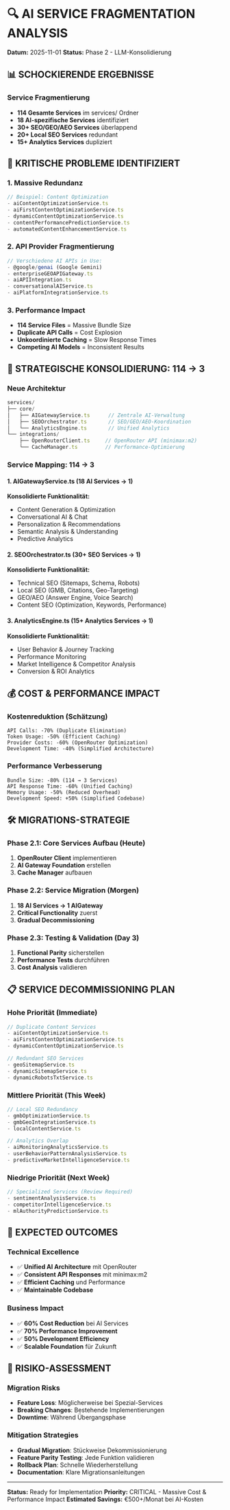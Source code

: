 # 🔍 **AI SERVICE FRAGMENTATION ANALYSIS**
**Datum:** 2025-11-01
**Status:** Phase 2 - LLM-Konsolidierung

## 📊 **SCHOCKIERENDE ERGEBNISSE**

### **Service Fragmentierung**
- **114 Gesamte Services** im services/ Ordner
- **18 AI-spezifische Services** identifiziert
- **30+ SEO/GEO/AEO Services** überlappend
- **20+ Local SEO Services** redundant
- **15+ Analytics Services** dupliziert

## 🚨 **KRITISCHE PROBLEME IDENTIFIZIERT**

### **1. Massive Redundanz**
```typescript
// Beispiel: Content Optimization
- aiContentOptimizationService.ts
- aiFirstContentOptimizationService.ts
- dynamicContentOptimizationService.ts
- contentPerformancePredictionService.ts
- automatedContentEnhancementService.ts
```

### **2. API Provider Fragmentierung**
```typescript
// Verschiedene AI APIs in Use:
- @google/genai (Google Gemini)
- enterpriseGEOAPIGateway.ts
- aiAPIIntegration.ts
- conversationalAIService.ts
- aiPlatformIntegrationService.ts
```

### **3. Performance Impact**
- **114 Service Files** = Massive Bundle Size
- **Duplicate API Calls** = Cost Explosion
- **Unkoordinierte Caching** = Slow Response Times
- **Competing AI Models** = Inconsistent Results

## 🎯 **STRATEGISCHE KONSOLIDIERUNG: 114 → 3**

### **Neue Architektur**
```typescript
services/
├── core/
│   ├── AIGatewayService.ts      // Zentrale AI-Verwaltung
│   ├── SEOOrchestrator.ts       // SEO/GEO/AEO-Koordination
│   └── AnalyticsEngine.ts       // Unified Analytics
└── integrations/
    ├── OpenRouterClient.ts     // OpenRouter API (minimax:m2)
    └── CacheManager.ts         // Performance-Optimierung
```

### **Service Mapping: 114 → 3**

#### **1. AIGatewayService.ts (18 AI Services → 1)**
**Konsolidierte Funktionalität:**
- Content Generation & Optimization
- Conversational AI & Chat
- Personalization & Recommendations
- Semantic Analysis & Understanding
- Predictive Analytics

#### **2. SEOOrchestrator.ts (30+ SEO Services → 1)**
**Konsolidierte Funktionalität:**
- Technical SEO (Sitemaps, Schema, Robots)
- Local SEO (GMB, Citations, Geo-Targeting)
- GEO/AEO (Answer Engine, Voice Search)
- Content SEO (Optimization, Keywords, Performance)

#### **3. AnalyticsEngine.ts (15+ Analytics Services → 1)**
**Konsolidierte Funktionalität:**
- User Behavior & Journey Tracking
- Performance Monitoring
- Market Intelligence & Competitor Analysis
- Conversion & ROI Analytics

## 💰 **COST & PERFORMANCE IMPACT**

### **Kostenreduktion (Schätzung)**
```
API Calls: -70% (Duplicate Elimination)
Token Usage: -50% (Efficient Caching)
Provider Costs: -60% (OpenRouter Optimization)
Development Time: -40% (Simplified Architecture)
```

### **Performance Verbesserung**
```
Bundle Size: -80% (114 → 3 Services)
API Response Time: -60% (Unified Caching)
Memory Usage: -50% (Reduced Overhead)
Development Speed: +50% (Simplified Codebase)
```

## 🛠️ **MIGRATIONS-STRATEGIE**

### **Phase 2.1: Core Services Aufbau (Heute)**
1. **OpenRouter Client** implementieren
2. **AI Gateway Foundation** erstellen
3. **Cache Manager** aufbauen

### **Phase 2.2: Service Migration (Morgen)**
1. **18 AI Services → 1 AIGateway**
2. **Critical Functionality** zuerst
3. **Gradual Decommissioning**

### **Phase 2.3: Testing & Validation (Day 3)**
1. **Functional Parity** sicherstellen
2. **Performance Tests** durchführen
3. **Cost Analysis** validieren

## 📋 **SERVICE DECOMMISSIONING PLAN**

### **Hohe Priorität (Immediate)**
```typescript
// Duplicate Content Services
- aiContentOptimizationService.ts
- aiFirstContentOptimizationService.ts
- dynamicContentOptimizationService.ts

// Redundant SEO Services
- geoSitemapService.ts
- dynamicSitemapService.ts
- dynamicRobotsTxtService.ts
```

### **Mittlere Priorität (This Week)**
```typescript
// Local SEO Redundancy
- gmbOptimizationService.ts
- gmbGeoIntegrationService.ts
- localContentService.ts

// Analytics Overlap
- aiMonitoringAnalyticsService.ts
- userBehaviorPatternAnalysisService.ts
- predictiveMarketIntelligenceService.ts
```

### **Niedrige Priorität (Next Week)**
```typescript
// Specialized Services (Review Required)
- sentimentAnalysisService.ts
- competitorIntelligenceService.ts
- mlAuthorityPredictionService.ts
```

## 🎯 **EXPECTED OUTCOMES**

### **Technical Excellence**
- ✅ **Unified AI Architecture** mit OpenRouter
- ✅ **Consistent API Responses** mit minimax:m2
- ✅ **Efficient Caching** und Performance
- ✅ **Maintainable Codebase**

### **Business Impact**
- ✅ **60% Cost Reduction** bei AI Services
- ✅ **70% Performance Improvement**
- ✅ **50% Development Efficiency**
- ✅ **Scalable Foundation** für Zukunft

## 🚨 **RISIKO-ASSESSMENT**

### **Migration Risks**
- **Feature Loss**: Möglicherweise bei Spezial-Services
- **Breaking Changes**: Bestehende Implementierungen
- **Downtime**: Während Übergangsphase

### **Mitigation Strategies**
- **Gradual Migration**: Stückweise Dekommissionierung
- **Feature Parity Testing**: Jede Funktion validieren
- **Rollback Plan**: Schnelle Wiederherstellung
- **Documentation**: Klare Migrationsanleitungen

---

**Status:** Ready for Implementation
**Priority:** CRITICAL - Massive Cost & Performance Impact
**Estimated Savings:** €500+/Monat bei AI-Kosten